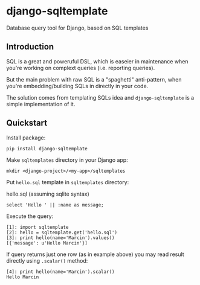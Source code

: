 # django-sqltemplate
Database query tool for Django, based on SQL templates

## Introduction

SQL is a great and poweruful DSL, which is easeier in maintenance 
when you're working on complext queries (i.e. reporting queries).

But the main problem with raw SQL is a "spaghetti" anti-pattern, 
when you're embedding/building SQLs in directly in your code.

The solution comes from templating SQLs idea and `django-sqltemplate` 
is a simple implementation of it.

## Quickstart

Install package:

```pip install django-sqltemplate```

Make `sqltemplates` directory in your Django app:

```mkdir <django-project>/<my-app>/sqltemplates```

Put `hello.sql` template in `sqltemplates` directory:

hello.sql (assuming sqlite syntax)
```
select 'Hello ' || :name as message;
```

Execute the query:

```
[1]: import sqltemplate
[2]: hello = sqltemplate.get('hello.sql')
[3]: print hello(name='Marcin').values()
[{'message': u'Hello Marcin'}]
```

If query returns just one row (as in example above) you may read result directly using `.scalar()` method:

```
[4]: print hello(name='Marcin').scalar()
Hello Marcin
```

